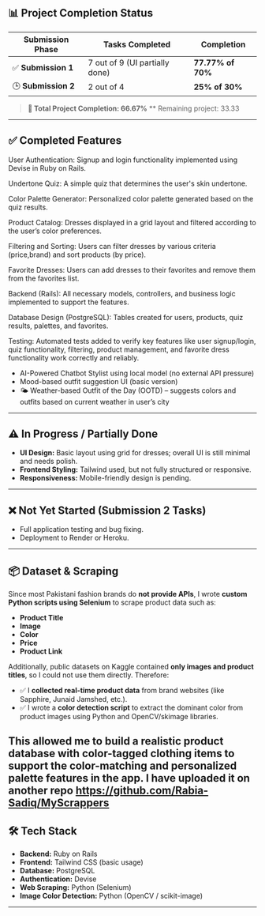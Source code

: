 ## 📊 Project Completion Status

| Submission Phase | Tasks Completed | Completion |
|------------------|------------------|------------|
| ✅ **Submission 1** | 7 out of 9 (UI partially done)| **77.77% of 70%** |
| 🕒 **Submission 2** | 2 out of 4 | **25% of 30%** |

> **🔢 Total Project Completion: 66.67%**
> ** Remaining project: 33.33

---

## ✅ Completed Features
User Authentication: Signup and login functionality implemented using Devise in Ruby on Rails.

Undertone Quiz: A simple quiz that determines the user's skin undertone.

Color Palette Generator: Personalized color palette generated based on the quiz results.

Product Catalog: Dresses displayed in a grid layout and filtered according to the user’s color preferences.

Filtering and Sorting: Users can filter dresses by various criteria (price,brand) and sort products (by price).

Favorite Dresses: Users can add dresses to their favorites and remove them from the favorites list.

Backend (Rails): All necessary models, controllers, and business logic implemented to support the features.

Database Design (PostgreSQL): Tables created for users, products, quiz results, palettes, and favorites.

Testing: Automated tests added to verify key features like user signup/login, quiz functionality, filtering, product management, and favorite dress functionality work correctly and reliably.

- AI-Powered Chatbot Stylist using local model (no external API pressure)
- Mood-based outfit suggestion UI (basic version)
- 🌤️ Weather-based Outfit of the Day (OOTD) – suggests colors and outfits based on current weather in user’s city



---

## ⚠️ In Progress / Partially Done

- **UI Design:** Basic layout using grid for dresses; overall UI is still minimal and needs polish.
- **Frontend Styling:** Tailwind used, but not fully structured or responsive.
- **Responsiveness:** Mobile-friendly design is pending.

---

## ❌ Not Yet Started (Submission 2 Tasks)

- Full application testing and bug fixing.
- Deployment to Render or Heroku.

---

## 📦 Dataset & Scraping

Since most Pakistani fashion brands do **not provide APIs**, I wrote **custom Python scripts using Selenium** to scrape product data such as:

- **Product Title**
- **Image**
- **Color**
- **Price**
- **Product Link**

Additionally, public datasets on Kaggle contained **only images and product titles**, so I could not use them directly. Therefore:

- ✅ I **collected real-time product data** from brand websites (like Sapphire, Junaid Jamshed, etc.).
- ✅ I wrote a **color detection script** to extract the dominant color from product images using Python and OpenCV/skimage libraries.

This allowed me to build a realistic product database with color-tagged clothing items to support the **color-matching** and **personalized palette** features in the app.
I have uploaded it on another repo https://github.com/Rabia-Sadiq/MyScrappers
---

## 🛠️ Tech Stack

- **Backend:** Ruby on Rails
- **Frontend:** Tailwind CSS (basic usage)
- **Database:** PostgreSQL
- **Authentication:** Devise
- **Web Scraping:** Python (Selenium)
- **Image Color Detection:** Python (OpenCV / scikit-image)

---

